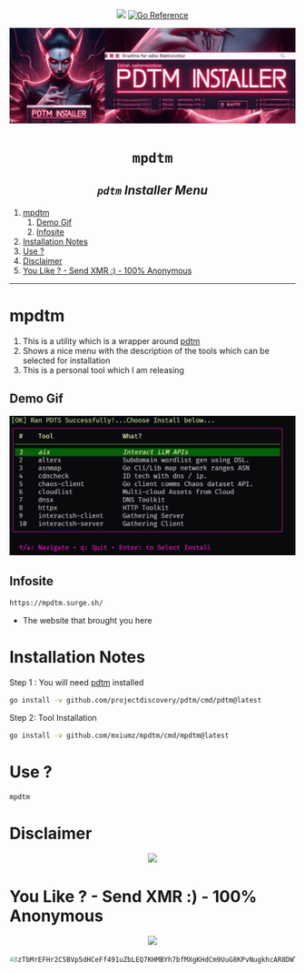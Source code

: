 
<p align="center">
<a href="https://twitter.com/mxiumsys"><img src="https://hits.seeyoufarm.com/api/count/incr/badge.svg?url=https%3A%2F%2Fgithub.com%2Fmxiumz%2Fmpdtm&count_bg=%23000000&title_bg=%23D60000&icon=hashnode.svg&icon_color=%23ADFF00&title=hits&edge_flat=false"/></a>
<a href="https://pkg.go.dev/github.com/mxiumz/mpdtm"><img src="https://pkg.go.dev/badge/github.com/mxiumz/mpdtm.svg" alt="Go Reference"></a>
</p>

![](./infosite/banr1.png)
<h1 align="center"><code> mpdtm </code></h1>
<h2 align="center"><i> <code>pdtm</code>  Installer Menu </i></h2>

1. [mpdtm](#mpdtm)
   1. [Demo Gif](#demo-gif)
   2. [Infosite](#infosite)
2. [Installation Notes](#installation-notes)
3. [Use ?](#use-)
4. [Disclaimer](#disclaimer)
5. [You Like ? - Send XMR :) - 100% Anonymous](#you-like----send-xmr----100-anonymous)

----

# mpdtm
1. This is a utility which is a wrapper around [pdtm](https://github.com/projectdiscovery/pdtm)
2. Shows a nice menu with the description of the tools which can be selected for installation
3. This is a personal tool which I am releasing

## Demo Gif
![](./infosite/cmd.gif)

## Infosite 

```ml
https://mpdtm.surge.sh/
```
- The website that brought you here

# Installation Notes 

Step 1 :
You will need [pdtm](https://github.com/projectdiscovery/pdtm) installed 
```sh
go install -v github.com/projectdiscovery/pdtm/cmd/pdtm@latest
```

Step 2: Tool Installation 
```sh
go install -v github.com/mxiumz/mpdtm/cmd/mpdtm@latest
```

# Use ?

```
mpdtm
```

# Disclaimer 

<p align="center">
<img src="https://media.tenor.com/lxpqkCrrpqEAAAAC/enter-at-your-own-risk.gif" width="200">
</p>

# You Like ? - Send XMR :) - 100% Anonymous

<p align="center">
<img src="https://localmonero.co/blocks/img/monero-block-explorer.png" widtn=100>
</p>

```ml
48zTbMrEFHr2C5BVp5dHCeFf491uZbLEQ7KHMBYh7bfMXgKHdCm9UuG8KPvNugkhcAR8DWTwMhLE6Kw2zj1SZKkz2NjxYGj
```